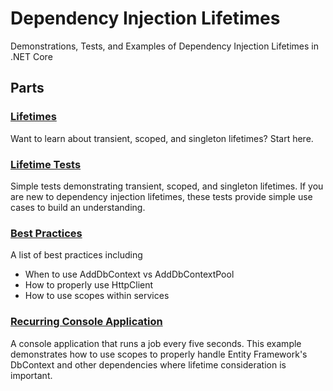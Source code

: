 # Dependency Injection Lifetimes
Demonstrations, Tests, and Examples of Dependency Injection Lifetimes in .NET Core

## Parts

### [Lifetimes](https://github.com/justinjstark/DependencyInjectionLifetimes/tree/master/src/Lifetimes)

Want to learn about transient, scoped, and singleton lifetimes? Start here.

### [Lifetime Tests](https://github.com/justinjstark/DependencyInjectionLifetimes/tree/master/src/LifetimeTests)

Simple tests demonstrating transient, scoped, and singleton lifetimes. If you are new to dependency injection lifetimes, these tests provide simple use cases to build an understanding.

### [Best Practices](https://github.com/justinjstark/DependencyInjectionLifetimes/tree/master/src/BestPractices)

A list of best practices including
- When to use AddDbContext vs AddDbContextPool
- How to properly use HttpClient
- How to use scopes within services

### [Recurring Console Application](https://github.com/justinjstark/DependencyInjectionLifetimes/tree/master/src/RecurringConsoleApplication)

A console application that runs a job every five seconds. This example demonstrates how to use scopes to properly handle Entity Framework's DbContext and other dependencies where lifetime consideration is important.
